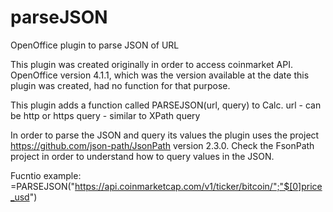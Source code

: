# parseJSON
OpenOffice plugin to parse JSON of URL

This plugin was created originally in order to access coinmarket API.
OpenOffice version 4.1.1, which was the version available at the date this plugin was created, had no function for that purpose.

This plugin adds a function called PARSEJSON(url, query) to Calc.
url - can be http or https 
query - similar to XPath query

In order to parse the JSON and query its values the plugin uses the project https://github.com/json-path/JsonPath version 2.3.0.
Check the FsonPath project in order to understand how to query values in the JSON.

Fucntio example:
=PARSEJSON("https://api.coinmarketcap.com/v1/ticker/bitcoin/";"$[0]price_usd")


